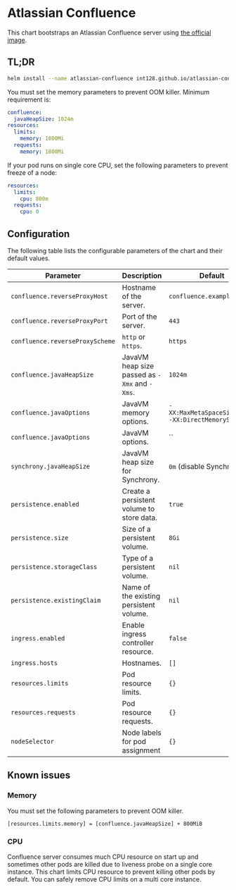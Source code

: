 # Atlassian Confluence

This chart bootstraps an Atlassian Confluence server using [the official image](https://hub.docker.com/r/atlassian/confluence-server).


## TL;DR

```sh
helm install --name atlassian-confluence int128.github.io/atlassian-confluence
```

You must set the memory parameters to prevent OOM killer.
Minimum requirement is:

```yaml
confluence:
  javaHeapSize: 1024m
resources:
  limits:
    memory: 1800Mi
  requests:
    memory: 1800Mi
```

If your pod runs on single core CPU, set the following parameters to prevent freeze of a node:

```yaml
resources:
  limits:
    cpu: 800m
  requests:
    cpu: 0
```


## Configuration

The following table lists the configurable parameters of the chart and their default values.

Parameter | Description | Default
----------|-------------|--------
`confluence.reverseProxyHost` | Hostname of the server. | `confluence.example.com`
`confluence.reverseProxyPort` | Port of the server. | `443`
`confluence.reverseProxyScheme` | `http` or `https`. | `https`
`confluence.javaHeapSize` | JavaVM heap size passed as `-Xmx` and `-Xms`. | `1024m`
`confluence.javaOptions` | JavaVM memory options. | `-XX:MaxMetaSpaceSize=300m -XX:DirectMemorySize=10m`
`confluence.javaOptions` | JavaVM options. | ``
`synchrony.javaHeapSize` | JavaVM heap size for Synchrony. | `0m` (disable Synchrony)
`persistence.enabled` | Create a persistent volume to store data. | `true`
`persistence.size` | Size of a persistent volume. | `8Gi`
`persistence.storageClass` | Type of a persistent volume. | `nil`
`persistence.existingClaim` | Name of the existing persistent volume. | `nil`
`ingress.enabled` |	Enable ingress controller resource.	| `false`
`ingress.hosts`	| Hostnames. | `[]`
`resources.limits` | Pod resource limits. | `{}`
`resources.requests` | Pod resource requests. | `{}`
`nodeSelector` | Node labels for pod assignment | `{}`


## Known issues

### Memory

You must set the following parameters to prevent OOM killer.

```
[resources.limits.memory] = [confluence.javaHeapSize] + 800MiB
```


### CPU

Confluence server consumes much CPU resource on start up and sometimes other pods are killed due to liveness probe on a single core instance.
This chart limits CPU resource to prevent killing other pods by default.
You can safely remove CPU limits on a multi core instance.
